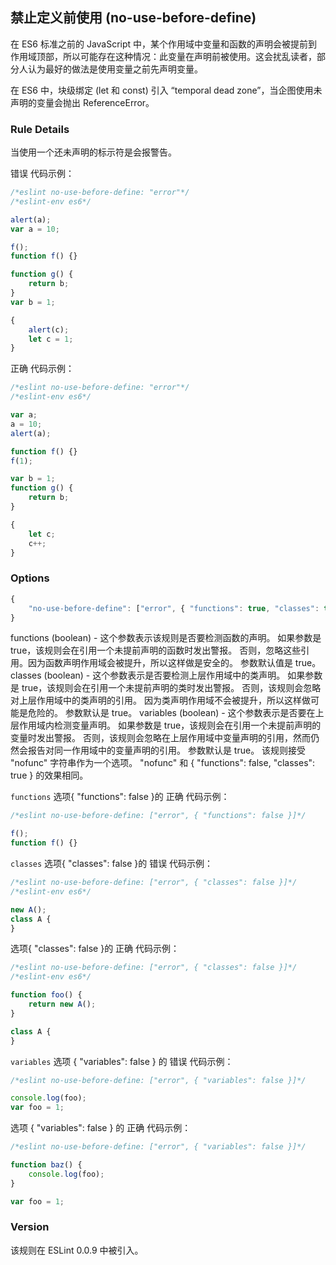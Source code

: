 ## 禁止定义前使用 (no-use-before-define)

在 ES6 标准之前的 JavaScript 中，某个作用域中变量和函数的声明会被提前到作用域顶部，所以可能存在这种情况：此变量在声明前被使用。这会扰乱读者，部分人认为最好的做法是使用变量之前先声明变量。

在 ES6 中，块级绑定 (let 和 const) 引入 “temporal dead zone”，当企图使用未声明的变量会抛出 ReferenceError。

### Rule Details
当使用一个还未声明的标示符是会报警告。

错误 代码示例：
```js
/*eslint no-use-before-define: "error"*/
/*eslint-env es6*/

alert(a);
var a = 10;

f();
function f() {}

function g() {
    return b;
}
var b = 1;

{
    alert(c);
    let c = 1;
}
```

正确 代码示例：
```js
/*eslint no-use-before-define: "error"*/
/*eslint-env es6*/

var a;
a = 10;
alert(a);

function f() {}
f(1);

var b = 1;
function g() {
    return b;
}

{
    let c;
    c++;
}
```

### Options
```js
{
    "no-use-before-define": ["error", { "functions": true, "classes": true }]
}
```

functions (boolean) - 这个参数表示该规则是否要检测函数的声明。 如果参数是 true，该规则会在引用一个未提前声明的函数时发出警报。 否则，忽略这些引用。因为函数声明作用域会被提升，所以这样做是安全的。 参数默认值是 true。
classes (boolean) - 这个参数表示是否要检测上层作用域中的类声明。 如果参数是 true，该规则会在引用一个未提前声明的类时发出警报。 否则，该规则会忽略对上层作用域中的类声明的引用。 因为类声明作用域不会被提升，所以这样做可能是危险的。 参数默认是 true。
variables (boolean) - 这个参数表示是否要在上层作用域内检测变量声明。 如果参数是 true，该规则会在引用一个未提前声明的变量时发出警报。 否则，该规则会忽略在上层作用域中变量声明的引用，然而仍然会报告对同一作用域中的变量声明的引用。 参数默认是 true。
该规则接受 "nofunc" 字符串作为一个选项。 "nofunc" 和 { "functions": false, "classes": true } 的效果相同。

```functions```
选项{ "functions": false }的 正确 代码示例：
```js
/*eslint no-use-before-define: ["error", { "functions": false }]*/

f();
function f() {}
```

```classes```
选项{ "classes": false }的 错误 代码示例：
```js
/*eslint no-use-before-define: ["error", { "classes": false }]*/
/*eslint-env es6*/

new A();
class A {
}
```

选项{ "classes": false }的 正确 代码示例：
```js
/*eslint no-use-before-define: ["error", { "classes": false }]*/
/*eslint-env es6*/

function foo() {
    return new A();
}

class A {
}
```

```variables```
选项 { "variables": false } 的 错误 代码示例：
```js
/*eslint no-use-before-define: ["error", { "variables": false }]*/

console.log(foo);
var foo = 1;
```

选项 { "variables": false } 的 正确 代码示例：
```js
/*eslint no-use-before-define: ["error", { "variables": false }]*/

function baz() {
    console.log(foo);
}

var foo = 1;
```

### Version
该规则在 ESLint 0.0.9 中被引入。
